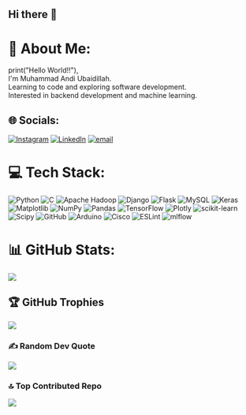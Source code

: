 ## Hi there 👋
# 💫 About Me:
print("Hello World!!"),<br>I'm Muhammad Andi Ubaidillah. <br>Learning to code and exploring software development. <br>Interested in backend development and machine learning.


## 🌐 Socials:
[![Instagram](https://img.shields.io/badge/Instagram-%23E4405F.svg?logo=Instagram&logoColor=white)](https://instagram.com/_andiubaidillah) [![LinkedIn](https://img.shields.io/badge/LinkedIn-%230077B5.svg?logo=linkedin&logoColor=white)](https://linkedin.com/in/muhammad-andi-ubaidillah) [![email](https://img.shields.io/badge/Email-D14836?logo=gmail&logoColor=white)](mailto:muhandiubaid9601@gmail.com) 

# 💻 Tech Stack:
![Python](https://img.shields.io/badge/python-3670A0?style=flat-square&logo=python&logoColor=ffdd54) ![C](https://img.shields.io/badge/c-%2300599C.svg?style=flat-square&logo=c&logoColor=white) ![Apache Hadoop](https://img.shields.io/badge/Apache%20Hadoop-66CCFF?style=flat-square&logo=apachehadoop&logoColor=black) ![Django](https://img.shields.io/badge/django-%23092E20.svg?style=flat-square&logo=django&logoColor=white) ![Flask](https://img.shields.io/badge/flask-%23000.svg?style=flat-square&logo=flask&logoColor=white) ![MySQL](https://img.shields.io/badge/mysql-4479A1.svg?style=flat-square&logo=mysql&logoColor=white) ![Keras](https://img.shields.io/badge/Keras-%23D00000.svg?style=flat-square&logo=Keras&logoColor=white) ![Matplotlib](https://img.shields.io/badge/Matplotlib-%23ffffff.svg?style=flat-square&logo=Matplotlib&logoColor=black) ![NumPy](https://img.shields.io/badge/numpy-%23013243.svg?style=flat-square&logo=numpy&logoColor=white) ![Pandas](https://img.shields.io/badge/pandas-%23150458.svg?style=flat-square&logo=pandas&logoColor=white) ![TensorFlow](https://img.shields.io/badge/TensorFlow-%23FF6F00.svg?style=flat-square&logo=TensorFlow&logoColor=white) ![Plotly](https://img.shields.io/badge/Plotly-%233F4F75.svg?style=flat-square&logo=plotly&logoColor=white) ![scikit-learn](https://img.shields.io/badge/scikit--learn-%23F7931E.svg?style=flat-square&logo=scikit-learn&logoColor=white) ![Scipy](https://img.shields.io/badge/SciPy-%230C55A5.svg?style=flat-square&logo=scipy&logoColor=%white) ![GitHub](https://img.shields.io/badge/github-%23121011.svg?style=flat-square&logo=github&logoColor=white) ![Arduino](https://img.shields.io/badge/-Arduino-00979D?style=flat-square&logo=Arduino&logoColor=white) ![Cisco](https://img.shields.io/badge/cisco-%23049fd9.svg?style=flat-square&logo=cisco&logoColor=black) ![ESLint](https://img.shields.io/badge/ESLint-4B3263?style=flat-square&logo=eslint&logoColor=white) ![mlflow](https://img.shields.io/badge/mlflow-%23d9ead3.svg?style=flat-square&logo=numpy&logoColor=blue)
# 📊 GitHub Stats:
![](https://nirzak-streak-stats.vercel.app/?user=andiubaid09&theme=tokyonight&hide_border=true)<br/>

## 🏆 GitHub Trophies
![](https://github-profile-trophy.vercel.app/?username=andiubaid09&theme=tokyonight&no-frame=false&no-bg=false&margin-w=4)

### ✍️ Random Dev Quote
![](https://quotes-github-readme.vercel.app/api?type=horizontal&theme=tokyonight)

### 🔝 Top Contributed Repo
![](https://github-contributor-stats.vercel.app/api?username=andiubaid09&limit=5&theme=tokyonight&combine_all_yearly_contributions=true)

<!-- Proudly created with GPRM ( https://gprm.itsvg.in ) -->
